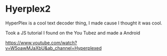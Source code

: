# Hyerplex2
HyperPlex is a cool text decoder thing, I made cause I thought it was cool.

Took a JS tutorial I found on the You Tubez and made a Android 


https://www.youtube.com/watch?v=W5oawMJaXbU&ab_channel=Hyperplexed
